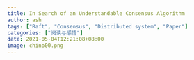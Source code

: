 ```yaml
---
title: In Search of an Understandable Consensus Algorithm
author: ash
tags: ["Raft", "Consensus", "Distributed system", "Paper"]
categories: ["阅读与感悟"]
date: 2021-05-04T12:21:08+08:00
image: chino00.png
---
```


